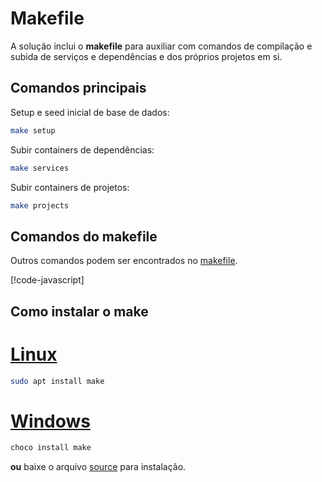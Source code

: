 # Makefile

A solução inclui o **makefile** para auxiliar com comandos de compilação e subida de serviços e dependências e dos próprios projetos em si. 

## Comandos principais

Setup e seed inicial de base de dados:

```sh
make setup
```

Subir containers de dependências:

```sh
make services
```

Subir containers de projetos:

```sh
make projects
```

## Comandos do makefile

Outros comandos podem ser encontrados no [makefile](../makefile).

[!code-javascript[](../makefile)]

## Como instalar o make

# [Linux](#tab/linux)

```sh
sudo apt install make
```

# [Windows](#tab/windows)

```sh
choco install make
```

**ou** baixe o arquivo [source](https://gnuwin32.sourceforge.net/packages/make.htm) para instalação.